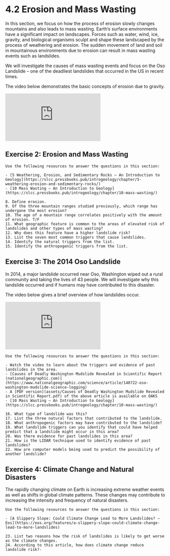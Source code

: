# 4.2 Erosion and Mass Wasting

In this section, we focus on how the process of erosion slowly changes mountains and also leads to mass wasting. Earth’s surface environments have a significant impact on landscapes. Forces such as water, wind, ice, gravity, and biological organisms sculpt and shape these landscaped by the process of weathering and erosion. The sudden movement of land and soil in mountainous environments due to erosion can result in mass wasting events such as landslides. 

We will investigate the causes of mass wasting events and focus on the Oso Landslide – one of the deadliest landslides that occurred in the US in recent times.

The video below demonstrates the basic concepts of erosion due to gravity.

<div class="container">
<iframe src="https://www.youtube.com/embed/25n6hrXrxyI"
frameborder="0" allowfullscreen class="video"></iframe>
</div>


## Exercise 2: Erosion and Mass Wasting

```{admonition} Erosion and Mass Wasting
Use the following resources to answer the questions in this section:

- [5 Weathering, Erosion, and Sedimentary Rocks – An Introduction to Geology](https://slcc.pressbooks.pub/introgeology/chapter/5-weathering-erosion-and-sedimentary-rocks/)
- [10 Mass Wasting – An Introduction to Geology](https://slcc.pressbooks.pub/introgeology/chapter/10-mass-wasting/)

8. Define erosion.
9. Of the three mountain ranges studied previously, which range has undergone the most erosion?
10. The age of a mountain range correlates positively with the amount of erosion. T/F
11. What geographic feature is common to the areas of elevated risk of landslides and other types of mass wasting?
12. Why does this feature have a higher landslide risk?
13. List the seven most common triggers that cause landslides.
14. Identify the natural triggers from the list.
15. Identify the anthropogenic triggers from the list.
```


## Exercise 3:  The 2014 Oso Landslide

In 2014, a major landslide occurred near Oso, Washington wiped out a rural community and taking the lives of 43 people. We will investigate why this landslide occurred and if humans may have contributed to this disaster.

The video below gives a brief overview of how landslides occur.

<div class="container">
<iframe src="https://www.youtube.com/embed/dj44dpr8oHs"
frameborder="0" allowfullscreen class="video"></iframe>
</div>

```{admonition} Oso Landslide
Use the following resources to answer the questions in this section:

- Watch the video to learn about the triggers and evidence of past landslides in the area.
- [Causes of Deadly Washington Mudslide Revealed in Scientific Report (nationalgeographic.com)](https://www.nationalgeographic.com/science/article/140722-oso-washington-mudslide-science-logging)
- A [PDF version](assets/Causes of Deadly Washington Mudslide Revealed in Scientific Report.pdf) of the above article is available on OAKS
- [10 Mass Wasting – An Introduction to Geology](https://slcc.pressbooks.pub/introgeology/chapter/10-mass-wasting/)

16. What type of landslide was this?
17. List the three natural factors that contributed to the landslide.
18. What anthropogenic factors may have contributed to the landslide?
19. What landslide triggers can you identify that could have helped predict that a landslide might occur in this area?
20. Was there evidence for past landslides in this area?
21. How is the LIDAR technique used to identify evidence of past landslides?
22. How are computer models being used to predict the possibility of another landslide?
```


## Exercise 4: Climate Change and Natural Disasters

The rapidly changing climate on Earth is increasing extreme weather events as well as shifts in global climate patterns. These changes may contribute to increasing the intensity and frequency of natural disasters.

```{admonition} Climate Change and Natural Disasters
Use the following resources to answer the questions in this section:

- [A Slippery Slope: Could Climate Change Lead to More Landslides? – Eos](https://eos.org/features/a-slippery-slope-could-climate-change-lead-to-more-landslides)

23. List two reasons how the risk of landslides is likely to get worse as the climate changes.
24. According to this article, how does climate change reduce landslide risk?- 
```
